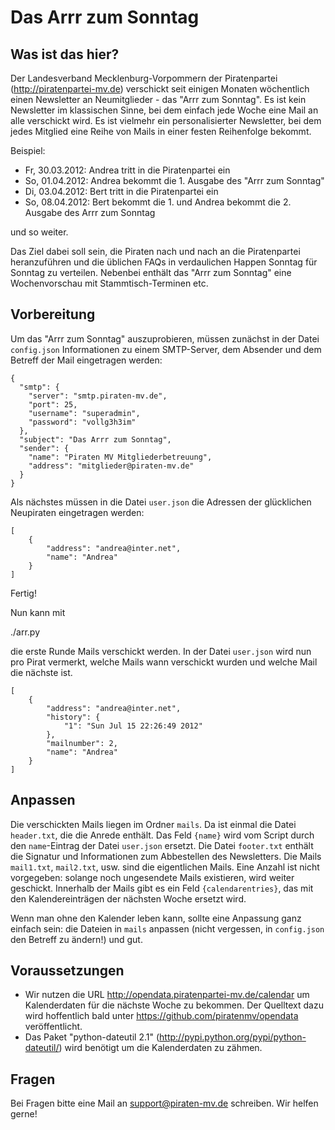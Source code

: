 Das Arrr zum Sonntag
====================

Was ist das hier?
-----------------

Der Landesverband Mecklenburg-Vorpommern der Piratenpartei (http://piratenpartei-mv.de) verschickt seit einigen Monaten wöchentlich einen Newsletter an Neumitglieder - das "Arrr zum Sonntag". Es ist kein Newsletter im klassischen Sinne, bei dem einfach jede Woche eine Mail an alle verschickt wird. Es ist vielmehr ein personalisierter Newsletter, bei dem jedes Mitglied eine Reihe von Mails in einer festen Reihenfolge bekommt.

Beispiel:

- Fr, 30.03.2012: Andrea tritt in die Piratenpartei ein
- So, 01.04.2012: Andrea bekommt die 1. Ausgabe des "Arrr zum Sonntag"
- Di, 03.04.2012: Bert tritt in die Piratenpartei ein
- So, 08.04.2012: Bert bekommt die 1. und Andrea bekommt die 2. Ausgabe des Arrr zum Sonntag

und so weiter.

Das Ziel dabei soll sein, die Piraten nach und nach an die Piratenpartei heranzuführen und die üblichen FAQs in verdaulichen Happen Sonntag für Sonntag zu verteilen. Nebenbei enthält das "Arrr zum Sonntag" eine Wochenvorschau mit Stammtisch-Terminen etc.


Vorbereitung
------------

Um das "Arrr zum Sonntag" auszuprobieren, müssen zunächst in der Datei `config.json` Informationen zu einem SMTP-Server, dem Absender und dem Betreff der Mail eingetragen werden:

    {
      "smtp": {
        "server": "smtp.piraten-mv.de",
        "port": 25,
        "username": "superadmin",
        "password": "vollg3h3im"
      },
      "subject": "Das Arrr zum Sonntag",
      "sender": {
        "name": "Piraten MV Mitgliederbetreuung",
        "address": "mitglieder@piraten-mv.de"
      }
    }

Als nächstes müssen in die Datei `user.json` die Adressen der glücklichen Neupiraten eingetragen werden:

    [
        {
            "address": "andrea@inter.net", 
            "name": "Andrea"
        }
    ]

Fertig!

Nun kann mit

   ./arr.py

die erste Runde Mails verschickt werden. In der Datei `user.json` wird nun pro Pirat vermerkt, welche Mails wann verschickt wurden und welche Mail die nächste ist.

    [
        {
            "address": "andrea@inter.net", 
            "history": {
                "1": "Sun Jul 15 22:26:49 2012"
            }, 
            "mailnumber": 2, 
            "name": "Andrea"
        }
    ]


Anpassen
--------

Die verschickten Mails liegen im Ordner `mails`. Da ist einmal die Datei `header.txt`, die die Anrede enthält. Das Feld `{name}` wird vom Script durch den `name`-Eintrag der Datei `user.json` ersetzt. Die Datei `footer.txt` enthält die Signatur und Informationen zum Abbestellen des Newsletters. Die Mails `mail1.txt`, `mail2.txt`, usw. sind die eigentlichen Mails. Eine Anzahl ist nicht vorgegeben: solange noch ungesendete Mails existieren, wird weiter geschickt. Innerhalb der Mails gibt es ein Feld `{calendarentries}`, das mit den Kalendereinträgen der nächsten Woche ersetzt wird.

Wenn man ohne den Kalender leben kann, sollte eine Anpassung ganz einfach sein: die Dateien in `mails` anpassen (nicht vergessen, in `config.json` den Betreff zu ändern!) und gut.


Voraussetzungen
---------------

- Wir nutzen die URL http://opendata.piratenpartei-mv.de/calendar um Kalenderdaten für die nächste Woche zu bekommen. Der Quelltext dazu wird hoffentlich bald unter https://github.com/piratenmv/opendata veröffentlicht.
- Das Paket "python-dateutil 2.1" (http://pypi.python.org/pypi/python-dateutil/) wird benötigt um die Kalenderdaten zu zähmen.


Fragen
------

Bei Fragen bitte eine Mail an support@piraten-mv.de schreiben. Wir helfen gerne!